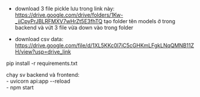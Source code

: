 - download 3 file pickle lưu trong link này: https://drive.google.com/drive/folders/1Kw-_jjCpyPrJBLRFMXV7wHrZt5E3fhTQ
tạo folder tên models ở trong backend và vứt 3 file vừa down vào trong folder

- download csv data: https://drive.google.com/file/d/1XL5KKc0l7iC5cGHKmLFgkLNqQMNB11ZH/view?usp=drive_link

pip install -r requirements.txt

chạy sv backend và frontend: <br/>
    - uvicorn api:app --reload <br/>
    - npm start
